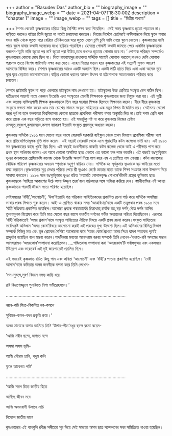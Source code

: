 +++
author = "Basudev Das"
author_bio = ""
biography_image = ""
biography_image_webp = ""
date = 2021-04-07T18:30:00Z
description = "chapter 1"
image = ""
image_webp = ""
tags = []
title = "দ্বিতীয় অধ্যায়"

+++
শৈশব থেকেই কৃষ্ণকান্তের চরিত্রে কিছু বৈশিষ্ট্য লক্ষ্য করা গিয়েছিল। সেই সময় কৃষ্ণকান্ত জুতো পড়তেন না। বাড়িতে পরলেও বাইরে তিনি জুতো না পরেই চলাফেরা করতেন। পিতার নির্দেশে ছোটভাই লক্ষীকান্তকে নিয়ে স্কুলে যাবার সময় বাড়ি থেকে জুতো পরে বেরিয়ে চৌকিদারের ঘরে জুতো খেলে চুপি চুপি খালি পেয়ে স্কুলে যেতেন। কৃষ্ণকান্তের খালি পায়ে স্কুলে যাবার কথাটা অনেকের মধ্যে ছড়িয়ে পড়েছিল। হেমচন্দ্র গোস্বামী কথাটা জানতে পেরে একদিন কৃষ্ণকান্তকে বললেন-‘তুমি নাকি জুতো পর না? জুতো পরা উচিত,তবে কখনও জুতোর গোলাম হবে না।’ পোশাক পরিচ্ছদ সম্পর্কেও কৃষ্ণকান্তের কোনো মোহ ছিল না। পিতা রায়বাহাদুর রাধাকান্ত সন্দিকৈ সাহেবি পোশাক পরতেন,কখনও দেশি পোশাক পরলেও তাতে বিশেষ পারিপাট্য লক্ষ্য করা যেত। এহেন পিতার সন্তান হয়ে কৃষ্ণকান্তের এই সন্ন্যাসী সুলভ আচরণ আমাদের বিস্মিত করে। শৈশবে কৃষ্ণকান্তের আরও একটি অভ্যাস ছিল।একটা লাঠি হাতে নিয়ে একা একা অনেক দূরে দূরে ঘুরে বেড়াতে ভালোবাসতেন।বাড়ির কোনো ধরনের আনন্দ উৎসব বা হট্টগোলকে সচেতনভাবে পরিহার করে চলতেন।

শৈশবে প্রাইমারি স্কুলে না পড়ে একবারে হাইস্কুলে নাম লেখানো হয়। হাইস্কুলের উচ্চ শ্রেণিতে সংস্কৃত বেশ কঠিন ছিল। যতীন্দ্রনাথ আচার্য্য নামে একজন ইংরেজি এবং সংস্কৃতের মেধাবী শিক্ষককে কৃষ্ণকান্তের জন্য নিযুক্ত করা হয়। এই সুশ্রী এবং অত্যন্ত ব্যক্তিত্বশালী শিক্ষক কৃষ্ণকান্তকে তিন বছর ঘরোয়া শিক্ষক হিসেবে শিক্ষাদান করেন। ধীরে ধীরে কৃষ্ণকান্ত সংস্কৃতে দক্ষতা লাভ করেন এবং তার চোখের সামনে সংস্কৃত সাহিত্যের এক নতুন দিগন্ত উন্মোচিত হয়। সেইসময় ষোলো বছর পূর্ণ না হলে কলকাতা বিশ্ববিদ্যালয় কোনো ছাত্রকে প্রবেশিকা পরীক্ষায় বসার অনুমতি দিত না।তাই দশম শ্রেণি পাশ করে তাকে এক বছর বাড়িতে বসে থাকতে হয়। এই সময়টুকু নষ্ট না করে কৃষ্ণকান্ত নিজের চেষ্টায় মেঘদূত,রঘুবংশ,কুমারসম্ভব,কলাপ ব্যাকরণ ইত্যাদি সংস্কৃত গ্রন্থসমূহ অধ্যয়ন করেন।

কৃষ্ণকান্ত সন্দিকৈ ১৯১৩ সনে ষোলো বছর বয়সে যোরহাট সরকারি হাইস্কুল থেকে প্রথম বিভাগে প্রবেশিকা পরীক্ষা পাশ করে প্রতিযোগিতামূলক বৃ্ত্তি লাভ করেন। এই বছরই যোরহাট থেকে এসে গুয়াহাটির কটন কলেজে ভর্তি হন। এই ১৯১৩ সন কৃষ্ণকান্তের কাছে খুবই প্রিয় ছিল।এই বছরই ডঃবাণীকান্ত কাকতি কটন কলেজ থেকে আই এ পরীক্ষায় পাশ করে প্রথম স্থান অধিকার করেন।এর আগে কোনো অসমিয়া ছাত্র এভাবে এত ভালো ফল লাভ করেনি। এই বছরই ডঃসূর্যকুমার ভূঞা কলকাতার প্রেসিডেন্সি কলেজ থেকে ইংরেজি অনার্স নিয়ে পাশ করে এম এ শ্রেণিতে নাম লেখায়। কটন কলেজের বৌদ্ধিক পরিবেশ কৃষ্ণকান্তের অধ্যয়ন স্পৃহাকে বহুগুণ বাড়িয়ে দেয়। সন্দিকৈ ডঃ সূর্যকুমার ভূঞাকে বড় ভাইয়ের মতো শ্রদ্ধা করতেন।কৃষ্ণকান্তের সুপ্ত মেধার পরিচয় পেয়ে শ্রী ভূঞাও জ্যেষ্ঠ ভ্রাতার মতো তাকে শিক্ষা সংক্রান্ত নানা উপদেশ দিয়ে সাহায্য করতেন। ১৯১৬ সনে ডঃসূর্যকুমার ভূঞা রচিত ‘মহামতি গোপালকৃষ্ণ গোখলে’জীবনী গ্রন্থের ভূমিকায় ছাত্র কৃষ্ণকান্তকে ‘সাহিত্য আকাশের উঠে আসা উজ্জ্বল তারা’বলে পাঠকদের সঙ্গে পরিচয় করিয়ে দেন। জ্ঞানীব্যক্তির এই আখ্যা কৃষ্ণকান্তের পরবর্তী জীবনে সত্যে পরিণত হয়েছিল।

সেইসময়ের ‘বাঁহী’,’আলোচনী’, ‘উষা’ইত্যাদি পত্র পত্রিকায় সাহিত্যিকদের প্রকাশিত রচনা পাঠ করে সন্দিকৈ অসমিয়া ভাষায় প্রবন্ধ লিখতে শুরু করেন। আই-এ শ্রেণিতে থাকার সময় ‘আত্মবিচার’নামে একটি তত্ত্বপ্রধান প্রবন্ধ ১৯১৩ সনে ‘বাঁহী’পত্রিকায় প্রকাশিত হয়েছিল।আলোচ্য প্রবন্ধে শঙ্করাচার্যের চিন্তাধারা,চার্বাক মত,ষড় দর্শন,বৌদ্ধ দর্শন আদির তুলনামূলক বিশ্লেষণ করে তিনি মাত্র ষোলো বছর বয়সে ভারতীয় দর্শনের গভীর অধ্যয়নের পরিচয় দিয়েছিলেন। এরপরে ‘বাঁহী’পত্রিকাতেই ‘অমর প্রকাশ’নামে সংস্কৃত সাহিত্যের ঐতিহ্য বিষয়ে একটি প্রবন্ধ রচনা করেন।সংস্কৃত সাহিত্যের সর্বোৎকৃষ্ট অভিধান ‘অমর কোষ’বিষয়ে আলোচনা করাই এই প্রবন্ধের মুখ্য উদ্দেশ্য ছিল।এই অভিধানের বিভিন্ন বিভাগ সম্পর্কে বিভিন্ন মত এবং মূল শ্লোকের বৈশিষ্ট্য আলোচনা করে ‘অমর কোষ’প্রণেতা অমর সিংহ দ্বাদশ শতকের পূর্বেই প্রাদুর্ভাব হয়েছিল বলে মন্তব্য করেন।পাদটীকায় মহাত্মা আনন্দরাম বরুয়া সম্পর্কে তিনি লেখেন-‘ভারত-রবি অসমের সন্তান আনন্দরামও ‘অমরকোষ’সম্পাদনা করেছিলেন।….পন্ডিতরাজ সম্পাদনা করা ‘অমরকোষ’টি সর্বাঙ্গসুন্দর এবং একসময়ে ইউরোপ এবং ভারতবর্ষ এই দুই জায়গাতেই প্রচলিত ছিল।

এই সময়েই কৃষ্ণকান্ত রচিত কিছু গান এবং কবিতা ‘আলোচনী’ এবং ‘বাঁহী’র পাতায় প্রকাশিত হয়েছিল। ‘দেবী আসাম’নামে কবিতায় অসম জননীকে বন্দনা করে তিনি লেখেন-

‘সম-সুষমে,সুবর্ণ বিমলে বসন্ত কান্তি ধরে

রবি কিরণোজ্জ্বলে পুলকিতে নিশা গভীরেহসমে।’

…………………………………………………………………………………

নয়ন-কচি জিত-বিকশিত নব-কমলে

সুবিমল-কমল-বদন প্রকৃতি রুচে।’

অসম মাতাকে স্বাগত জানিয়ে তিনি ‘উলাহ-গীত’মধুর ছন্দে রচনা করেন-

‘আজি নবীন ছন্দে, জগতে বন্দে

অসমা অসম ভূমি-

আজি সৌরভ ঢালি, পদুম কলি

ফুলে আবেগত পমি’

…………………………………………………………………………………

‘আজি সরল চিতে জাতীয় হিতে

অর্পিছে জীবন সবে

আজি অসমবাসী উলাহে নাচি

বিভোল জাতীয় ভাবে

কৃষ্ণকান্তের এই গানগুলি রবীন্দ্র সঙ্গীতের সূর দিয়ে সেই সময়ের অসম ছাত্র সম্মেলনের সভা সমিতিতে গাওয়া হয়েছিল।